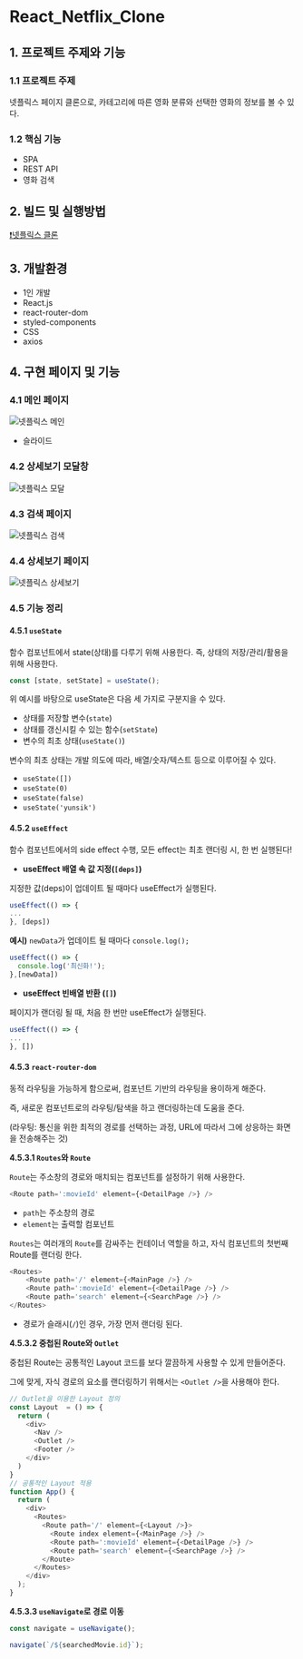 # React_Netflix_Clone
## 1. 프로젝트 주제와 기능
### 1.1 프로젝트 주제
넷플릭스 페이지 클론으로, 카테고리에 따른 영화 분류와 선택한 영화의 정보를 볼 수 있다.

### 1.2 핵심 기능
- SPA
- REST API
- 영화 검색

## 2. 빌드 및 실행방법
[❗넷플릭스 클론](https://postop09.github.io/react_netflix_clone/)

## 3. 개발환경
- 1인 개발
- React.js
- react-router-dom
- styled-components
- CSS
- axios

## 4. 구현 페이지 및 기능
### 4.1 메인 페이지
![넷플릭스 메인](https://user-images.githubusercontent.com/93017923/163668301-2ba5b86d-4242-49e7-b8aa-a1f96cf12306.gif)
- 슬라이드

### 4.2 상세보기 모달창
![넷플릭스 모달](https://user-images.githubusercontent.com/93017923/163668304-cfb4da76-df48-4588-b898-02a30cee6e79.gif)

### 4.3 검색 페이지
![넷플릭스 검색](https://user-images.githubusercontent.com/93017923/163668306-223b1c19-ac8b-44a8-8bd4-1d5d86525ada.gif)

### 4.4 상세보기 페이지
![넷플릭스 상세보기](https://user-images.githubusercontent.com/93017923/163668309-21564de7-b8aa-4c04-800b-89b8da88d377.gif)

### 4.5 기능 정리

#### 4.5.1 `useState`
함수 컴포넌트에서 state(상태)를 다루기 위해 사용한다. 즉, 상태의 저장/관리/활용을 위해 사용한다.
```js
const [state, setState] = useState();
```
위 예시를 바탕으로 useState은 다음 세 가지로 구분지을 수 있다.
- 상태를 저장할 변수(`state`)
- 상태를 갱신시킬 수 있는 함수(`setState`)
- 변수의 최초 상태(`useState()`)

변수의 최초 상태는 개발 의도에 따라, 배열/숫자/텍스트 등으로 이루어질 수 있다.
- `useState([])`
- `useState(0)`
- `useState(false)`
- `useState('yunsik')`

#### 4.5.2 `useEffect`
함수 컴포넌트에서의 side effect 수행, 모든 effect는 최초 랜더링 시, 한 번 실행된다!
- **useEffect 배열 속 값 지정(`[deps]`)**

지정한 값(deps)이 업데이트 될 때마다 useEffect가 실행된다.
```js
useEffect(() => {
...
}, [deps])
```

**예시)** `newData`가 업데이트 될 때마다 `console.log();`

```js
useEffect(() => {
  console.log('최신화!');
},[newData])
```

- **useEffect 빈배열 반환 (`[]`)**

페이지가 랜더링 될 때, 처음 한 번만 useEffect가 실행된다.
```js
useEffect(() => {
...
}, [])
```

#### 4.5.3 `react-router-dom`
동적 라우팅을 가능하게 함으로써, 컴포넌트 기반의 라우팅을 용이하게 해준다.

즉, 새로운 컴포넌트로의 라우팅/탐색을 하고 랜더링하는데 도움을 준다.

(라우팅: 통신을 위한 최적의 경로를 선택하는 과정, URL에 따라서 그에 상응하는 화면을 전송해주는 것)

**4.5.3.1 `Routes`와 `Route`**

`Route`는 주소창의 경로와 매치되는 컴포넌트를 설정하기 위해 사용한다.
```js
<Route path=':movieId' element={<DetailPage />} />
```
- `path`는 주소창의 경로
- `element`는 출력할 컴포넌트

`Routes`는 여러개의 `Route`를 감싸주는 컨테이너 역할을 하고, 자식 컴포넌트의 첫번째 Route를 랜더링 한다.
```js
<Routes>
    <Route path='/' element={<MainPage />} />
    <Route path=':movieId' element={<DetailPage />} />
    <Route path='search' element={<SearchPage />} />
</Routes>
```
- 경로가 슬래시(`/`)인 경우, 가장 먼저 랜더링 된다.

**4.5.3.2 중첩된 Route와 `Outlet`**

중첩된 Route는 공통적인 Layout 코드를 보다 깔끔하게 사용할 수 있게 만들어준다.

그에 맞게, 자식 경로의 요소를 랜더링하기 위해서는 `<Outlet />`을 사용해야 한다.
```js
// Outlet을 이용한 Layout 정의
const Layout  = () => {
  return (
    <div>
      <Nav />
      <Outlet />
      <Footer />
    </div>
  )
}
// 공통적인 Layout 적용
function App() {
  return (
    <div>
      <Routes>
        <Route path='/' element={<Layout />}>
          <Route index element={<MainPage />} />
          <Route path=':movieId' element={<DetailPage />} />
          <Route path='search' element={<SearchPage />} />
        </Route>
      </Routes>
    </div>
  );
}
```

**4.5.3.3 `useNavigate`로 경로 이동**
```js
const navigate = useNavigate();

navigate(`/${searchedMovie.id}`);
```
